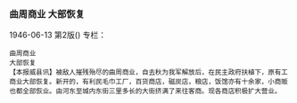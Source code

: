 ### 曲周商业  大部恢复

1946-06-13
第2版()
专栏：

    曲周商业
    大部恢复
    【本报威县讯】被敌人摧残殆尽的曲周商业，自去秋为我军解放后，在民主政府扶植下，原有工商业大部恢复。新开的，有利民毛巾工厂，百货商店，磁炭店，粮店，饭馆亦有十余家，小商贩也都全部恢业。由河东至城内东街三里多长的大街挤满了来往客商。现各商店积极扩大营业。
